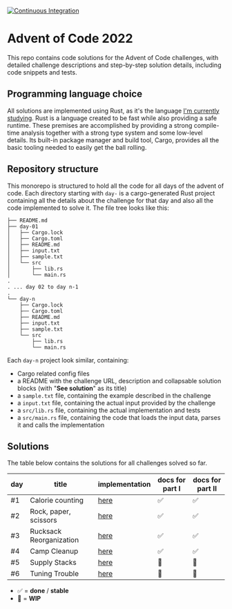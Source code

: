 [![Continuous Integration](https://github.com/kaiosilveira/advent-of-code-2022/actions/workflows/rust.yml/badge.svg)](https://github.com/kaiosilveira/advent-of-code-2022/actions/workflows/rust.yml)

# Advent of Code 2022

This repo contains code solutions for the Advent of Code challenges, with detailed challenge descriptions and step-by-step solution details, including code snippets and tests.

## Programming language choice

All solutions are implemented using Rust, as it's the language [I'm currently studying](https://github.com/kaiosilveira/the-rust-programming-language).
Rust is a language created to be fast while also providing a safe runtime. These premises are accomplished by providing a strong compile-time analysis together with a strong type system and some low-level details. Its built-in package manager and build tool, Cargo, provides all the basic tooling needed to easily get the ball rolling.

## Repository structure

This monorepo is structured to hold all the code for all days of the advent of code. Each directory starting with `day-` is a cargo-generated Rust project containing all the details about the challenge for that day and also all the code implemented to solve it. The file tree looks like this:

```
├── README.md
├── day-01
│   ├── Cargo.lock
│   ├── Cargo.toml
│   ├── README.md
│   ├── input.txt
│   ├── sample.txt
│   └── src
│       ├── lib.rs
│       └── main.rs
.
. ... day 02 to day n-1
.
└── day-n
    ├── Cargo.lock
    ├── Cargo.toml
    ├── README.md
    ├── input.txt
    ├── sample.txt
    └── src
        ├── lib.rs
        └── main.rs
```

Each `day-n` project look similar, containing:

- Cargo related config files
- a README with the challenge URL, description and collapsable solution blocks (with "**See solution**" as its title)
- a `sample.txt` file, containing the example described in the challenge
- a `input.txt` file, containing the actual input provided by the challenge
- a `src/lib.rs` file, containing the actual implementation and tests
- a `src/main.rs` file, containing the code that loads the input data, parses it and calls the implementation

## Solutions

The table below contains the solutions for all challenges solved so far.

| day | title                   | implementation   | docs for part I | docs for part II |
| --- | ----------------------- | ---------------- | --------------- | ---------------- |
| #1  | Calorie counting        | [here](./day-01) | ✅              | ✅               |
| #2  | Rock, paper, scissors   | [here](./day-02) | ✅              | ✅               |
| #3  | Rucksack Reorganization | [here](./day-03) | ✅              | ✅               |
| #4  | Camp Cleanup            | [here](./day-04) | ✅              | ✅               |
| #5  | Supply Stacks           | [here](./day-05) | 🚧              | 🚧               |
| #6  | Tuning Trouble          | [here](./day-06) | 🚧              | 🚧               |

- ✅ = **done** / **stable**
- 🚧 = **WIP**
